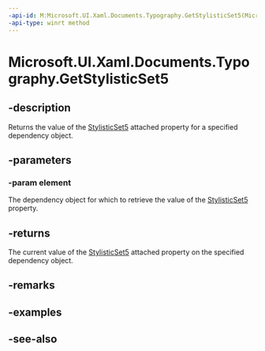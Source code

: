 ```yaml
---
-api-id: M:Microsoft.UI.Xaml.Documents.Typography.GetStylisticSet5(Microsoft.UI.Xaml.DependencyObject)
-api-type: winrt method
---
```


<!-- Method syntax
public bool GetStylisticSet5(Windows.UI.Xaml.DependencyObject element)
-->

# Microsoft.UI.Xaml.Documents.Typography.GetStylisticSet5

## -description
Returns the value of the [StylisticSet5](/windows/winui/api/microsoft.ui.xaml.documents.typography#xaml-attached-properties) attached property for a specified dependency object.

## -parameters
### -param element
The dependency object for which to retrieve the value of the [StylisticSet5](/windows/winui/api/microsoft.ui.xaml.documents.typography#xaml-attached-properties) property.

## -returns
The current value of the [StylisticSet5](/windows/winui/api/microsoft.ui.xaml.documents.typography#xaml-attached-properties) attached property on the specified dependency object.

## -remarks

## -examples

## -see-also
